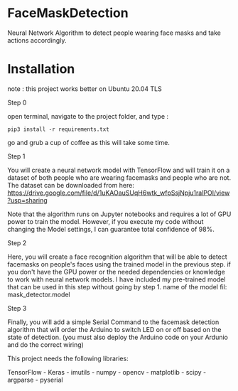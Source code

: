 # FaceMaskDetection

Neural Network Algorithm to detect people wearing face masks and take actions accordingly.


# Installation

note : this project works better on Ubuntu 20.04 TLS

Step 0

open terminal, navigate to the project folder, and type :
~~~ 
pip3 install -r requirements.txt
~~~

go and grub a cup of coffee as this will take some time.

Step 1

You will create a neural network model with TensorFlow and will train it on a dataset of both people who are wearing facemasks and people who are not.
The dataset can be downloaded from here: https://drive.google.com/file/d/1uKAOauSUqH6wtk_wfpSsjNpju1ralPOI/view?usp=sharing

Note that the algorithm runs on Jupyter notebooks and requires a lot of GPU power to train the model. However, if you execute my code without changing the Model settings, I can guarantee total confidence of 98%.

Step 2

Here, you will create a face recognition algorithm that will be able to detect facemasks on people's faces using the trained model in the previous step. 
if you don't have the GPU power or the needed dependencies or knowledge to work with neural network models. I have included my pre-trained model that can be used in this step without going by step 1. name of the model fil: mask_detector.model

Step 3

Finally, you will add a simple Serial Command to the facemask detection algorithm   that will order the Arduino to switch LED on or off based on the state of detection.
(you must also deploy the Arduino code on your Ardunio and do the correct wiring)

This project needs the following libraries:

TensorFlow - Keras - imutils - numpy - opencv - matplotlib - scipy - argparse - pyserial
